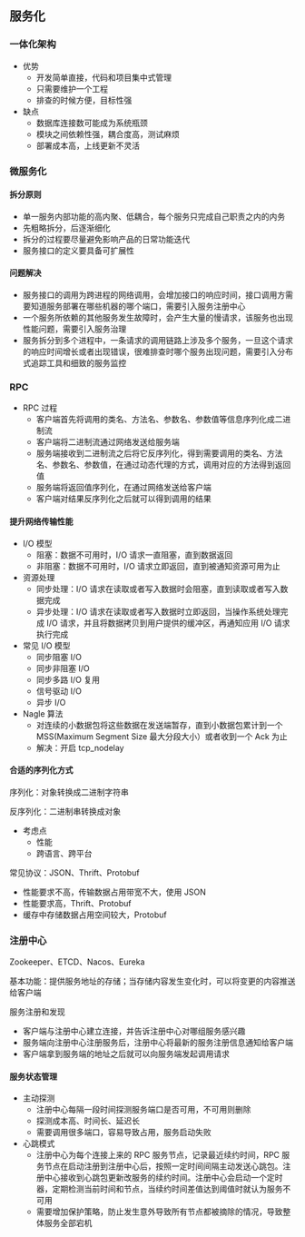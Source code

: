 ## 服务化

### 一体化架构

- 优势
  - 开发简单直接，代码和项目集中式管理
  - 只需要维护一个工程
  - 排查的时候方便，目标性强
- 缺点
  - 数据库连接数可能成为系统瓶颈
  - 模块之间依赖性强，耦合度高，测试麻烦
  - 部署成本高，上线更新不灵活

### 微服务化

#### 拆分原则

- 单一服务内部功能的高内聚、低耦合，每个服务只完成自己职责之内的内务
- 先粗略拆分，后逐渐细化
- 拆分的过程要尽量避免影响产品的日常功能迭代
- 服务接口的定义要具备可扩展性

#### 问题解决

- 服务接口的调用为跨进程的网络调用，会增加接口的响应时间，接口调用方需要知道服务部署在哪些机器的哪个端口，需要引入服务注册中心
- 一个服务所依赖的其他服务发生故障时，会产生大量的慢请求，该服务也出现性能问题，需要引入服务治理
- 服务拆分到多个进程中，一条请求的调用链路上涉及多个服务，一旦这个请求的响应时间增长或者出现错误，很难排查时哪个服务出现问题，需要引入分布式追踪工具和细致的服务监控

### RPC

- RPC 过程
  - 客户端首先将调用的类名、方法名、参数名、参数值等信息序列化成二进制流
  - 客户端将二进制流通过网络发送给服务端
  - 服务端接收到二进制流之后将它反序列化，得到需要调用的类名、方法名、参数名、参数值，在通过动态代理的方式，调用对应的方法得到返回值
  - 服务端将返回值序列化，在通过网络发送给客户端
  - 客户端对结果反序列化之后就可以得到调用的结果

#### 提升网络传输性能

- I/O 模型
  - 阻塞：数据不可用时，I/O 请求一直阻塞，直到数据返回
  - 非阻塞：数据不可用时，I/O 请求立即返回，直到被通知资源可用为止
- 资源处理
  - 同步处理：I/O 请求在读取或者写入数据时会阻塞，直到读取或者写入数据完成
  - 异步处理：I/O 请求在读取或者写入数据时立即返回，当操作系统处理完成 I/O 请求，并且将数据拷贝到用户提供的缓冲区，再通知应用 I/O 请求执行完成
- 常见 I/O 模型
  - 同步阻塞 I/O
  - 同步非阻塞 I/O
  - 同步多路 I/O 复用
  - 信号驱动 I/O
  - 异步 I/O
- Nagle 算法
  - 对连续的小数据包将这些数据在发送端暂存，直到小数据包累计到一个 MSS(Maximum Segment Size 最大分段大小）或者收到一个 Ack 为止
  - 解决：开启 tcp_nodelay

#### 合适的序列化方式

序列化：对象转换成二进制字符串

反序列化：二进制串转换成对象

- 考虑点
  - 性能
  - 跨语言、跨平台

常见协议：JSON、Thrift、Protobuf

- 性能要求不高，传输数据占用带宽不大，使用 JSON
- 性能要求高，Thrift、Protobuf
- 缓存中存储数据占用空间较大，Protobuf

### 注册中心

Zookeeper、ETCD、Nacos、Eureka

基本功能：提供服务地址的存储；当存储内容发生变化时，可以将变更的内容推送给客户端

服务注册和发现
  - 客户端与注册中心建立连接，并告诉注册中心对哪组服务感兴趣
  - 服务端向注册中心注册服务后，注册中心将最新的服务注册信息通知给客户端
  - 客户端拿到服务端的地址之后就可以向服务端发起调用请求

#### 服务状态管理

- 主动探测
  - 注册中心每隔一段时间探测服务端口是否可用，不可用则删除
  - 探测成本高、时间长、延迟长
  - 需要调用很多端口，容易导致占用，服务启动失败
- 心跳模式
  - 注册中心为每个连接上来的 RPC 服务节点，记录最近续约时间，RPC 服务节点在启动注册到注册中心后，按照一定时间间隔主动发送心跳包。注册中心接收到心跳包更新改服务的续约时间。注册中心会启动一个定时器，定期检测当前时间和节点，当续约时间差值达到阈值时就认为服务不可用
  - 需要增加保护策略，防止发生意外导致所有节点都被摘除的情况，导致整体服务全部宕机
